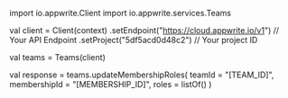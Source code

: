 import io.appwrite.Client
import io.appwrite.services.Teams

val client = Client(context)
    .setEndpoint("https://cloud.appwrite.io/v1") // Your API Endpoint
    .setProject("5df5acd0d48c2") // Your project ID

val teams = Teams(client)

val response = teams.updateMembershipRoles(
    teamId = "[TEAM_ID]",
    membershipId = "[MEMBERSHIP_ID]",
    roles = listOf()
)
